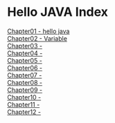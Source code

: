 # Hello JAVA Index

[Chapter01 - hello java](chapter01/doc/chapter01.md) <br/>
[Chapter02 - Variable](chapter02/doc/chapter02.md) <br/>
[Chapter03 - ](chapter03/doc/chapter03.md) <br/>
[Chapter04 - ](chapter04/doc/chapter04.md) <br/>
[Chapter05 - ](chapter05/doc/chapter05.md) <br/>
[Chapter06 - ](chapter06/doc/chapter06.md) <br/>
[Chapter07 - ](chapter07/doc/chapter07.md) <br/>
[Chapter08 - ](chapter08/doc/chapter08.md) <br/>
[Chapter09 - ](chapter09/doc/chapter09.md) <br/>
[Chapter10 - ](chapter10/doc/chapter10.md) <br/>
[Chapter11 - ](chapter11/doc/chapter11.md) <br/>
[Chapter12 - ](chapter12/doc/chapter12.md) <br/>